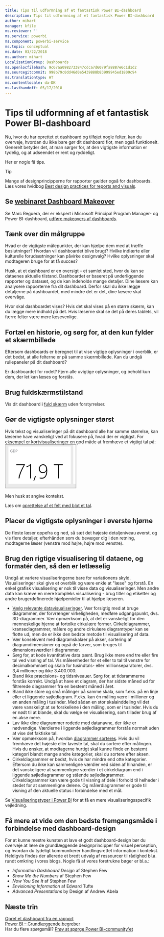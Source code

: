 ```yaml
---
title: Tips til udformning af et fantastisk Power BI-dashboard
description: Tips til udformning af et fantastisk Power BI-dashboard
author: mihart
manager: kfile
ms.reviewer: ''
ms.service: powerbi
ms.component: powerbi-service
ms.topic: conceptual
ms.date: 03/22/2018
ms.author: mihart
LocalizationGroup: Dashboards
ms.openlocfilehash: 9c67aa0982733847cdca7d6079fa8887e6c1d1d2
ms.sourcegitcommit: 998b79c0dd46d0e5439888b83999945ed1809c94
ms.translationtype: HT
ms.contentlocale: da-DK
ms.lasthandoff: 05/17/2018
---
```

# <a name="tips-for-designing-a-great-power-bi-dashboard"></a>Tips til udformning af et fantastisk Power BI-dashboard
Nu, hvor du har oprettet et dashboard og tilføjet nogle felter, kan du overveje, hvordan du ikke bare gør dit dashboard flot, men også funktionelt. Generelt betyder det, at man sørger for, at den vigtigste information er tydelig, og at udseendet er rent og ryddeligt.

Her er nogle få tips.

> [!TIP]
> Mange af designprincipperne for rapporter gælder også for dashboards.  Læs vores hvidbog [Best design practices for reports and visuals](power-bi-visualization-best-practices.md).
>
>

## <a name="watch-the-dashboard-makeover-webinarhttpsinfomicrosoftcomco-powerbi-wbnr-fy16-05may-12-dashboard-makeover-registrationhtml"></a>Se [webinaret Dashboard Makeover](https://info.microsoft.com/CO-PowerBI-WBNR-FY16-05May-12-Dashboard-Makeover-Registration.html)
Se Marc Reguera, der er ekspert i Microsoft Principal Program Manager- og Power BI-dashboard, [udføre makeovers af dashboards](https://info.microsoft.com/CO-PowerBI-WBNR-FY16-05May-12-Dashboard-Makeover-Registration.html).

## <a name="consider-your-audience"></a>Tænk over din målgruppe
Hvad er de vigtigste målepunkter, der kan hjælpe dem med at træffe beslutninger? Hvordan vil dashboardet blive brugt? Hvilke indlærte eller kulturelle forudsætninger kan påvirke designvalg? Hvilke oplysninger skal modtageren bruge for at få succes?

Husk, at et dashboard er en oversigt – et samlet sted, hvor du kan se dataenes aktuelle tilstand. Dashboardet er baseret på underliggende rapporter og datasæt, og de kan indeholde mange detaljer. Dine læsere kan analysere rapporterne fra dit dashboard. Derfor skal du ikke lægge detaljerne på dashboardet, med mindre det er det, dine læsere skal overvåge.

Hvor skal dashboardet vises? Hvis det skal vises på en større skærm, kan du lægge mere indhold på det. Hvis læserne skal se det på deres tablets, vil færre felter være mere læsevenlige.

## <a name="tell-a-story-and-keep-it-to-one-screen"></a>Fortæl en historie, og sørg for, at den kun fylder et skærmbillede
Eftersom dashboards er beregnet til at vise vigtige oplysninger i overblik, er det bedst, at alle felterne er på samme skærmbillede. Kan du undgå rullepaneler på dit dashboard?

Er dashboardet for rodet?  Fjern alle uvigtige oplysninger, og behold kun dem, der let kan læses og forstås.

## <a name="make-use-of-full-screen-mode"></a>Brug fuldskærmstilstand
Vis dit dashboard i [fuld skærm](service-fullscreen-mode.md) uden forstyrrelser.

## <a name="make-the-most-important-information-biggest"></a>Gør de vigtigste oplysninger størst
Hvis tekst og visualiseringer på dit dashboard alle har samme størrelse, kan læserne have vanskeligt ved at fokusere på, hvad der er vigtigst. For eksempel er kortvisualiseringer en god måde at fremhæve et vigtigt tal på:  
![Kortvisualisering](media/service-dashboards-design-tips/pbi_card.png)

Men husk at angive kontekst.  

Læs om [oprettelse af et felt med blot et tal](power-bi-visualization-card.md).

## <a name="put-the-most-important-information-in-the-upper-corner"></a>Placer de vigtigste oplysninger i øverste hjørne
De fleste læser oppefra og ned, så sæt det højeste detaljeniveau øverst, og vis flere detaljer, efterhånden som du bevæger dig i den retning, modtagerne læser (venstre mod højre, højre mod venstre).

## <a name="use-the-right-visualization-for-the-data-and-format-it-for-easy-reading"></a>Brug den rigtige visualisering til dataene, og formatér den, så den er letlæselig
Undgå at variere visualiseringerne bare for variationens skyld.  Visualiseringer skal give et overblik og være enkle at "læse" og forstå.  En enkel grafisk visualisering er nok til visse data og visualiseringer. Men andre data kan kræve en mere kompleks visualisering - brug titler og etiketter og andre brugerdefinerede hjælpemidler til at hjælpe læseren.  

* [Vælg relevante datavisualiseringer](http://blogs.msdn.com/b/microsoft_business_intelligence1/archive/2012/10/08/best-practices-in-data-visualization.aspx). Vær forsigtig med at bruge diagrammer, der forvrænger virkeligheden, medføre udgangspunkt, dvs. 3D-diagrammer. Vær opmærksom på, at det er vanskeligt for den menneskelige hjerne at fortolke cirkulære former. Cirkeldiagrammer, kransediagrammer, målere og andre cirkulære diagramtyper kan se flotte ud, men de er ikke den bedste metode til visualisering af data.
* Vær konsekvent med diagramskalaer på akser, sortering af diagramdimensioner og også de farver, som bruges til dimensionsværdier i diagrammer.
* Sørg for, at kode kvantitative data pænt. Brug ikke mere end tre eller fire tal ved visning af tal. Vis måleenheder for et eller to tal til venstre for decimalkommaet og skala for tusindtals- eller millionseparatorer, dvs. 3,4 millioner og ikke 3.400.000.
* Bland ikke præcisions- og tidsniveauer. Sørg for, at tidsrammerne forstås korrekt.  Undgå at have et diagram, der har sidste måned ud for filtrerede diagrammer fra en bestemt måned i året.
* Bland ikke store og små målinger på samme skala, som f.eks. på en linje eller et liggende søjlediagram.  F.eks. kan én måling være i millioner og en anden måling i tusinder.  Med sådan en stor skalainddeling vil det være vanskeligt at se forskellene i den måling, som er i tusinder.  Hvis du er nødt til at blande, skal du vælge en visualisering, som tillader brug af en akse mere.
* Lav ikke dine diagrammer rodede med datanavne, der ikke er nødvendige. Værdierne i liggende søjlediagrammer forstås normalt uden at vise det faktiske tal.
* Vær opmærksom på, hvordan [diagrammer sorteres](power-bi-report-change-sort.md).  Hvis du vil fremhæve det højeste eller laveste tal, skal du sortere efter målingen.  Hvis du ønsker, at modtagerne hurtigt skal kunne finde en bestemt kategori blandt mange andre kategorier, skal du sortere efter aksen.  
* Cirkeldiagrammer er bedst, hvis de har mindre end otte kategorier. Eftersom du ikke kan sammenligne værdier ved siden af hinanden, er det vanskeligere at sammenligne værdier i et cirkeldiagram end i liggende søjlediagrammer og stående søjlediagrammer. Cirkeldiagrammer kan være gode til visning af dele i forhold til helheder i stedet for at sammenligne delene. Og målerdiagrammer er gode til visning af den aktuelle status i forbindelse med et mål.

Se [Visualiseringstyper i Power BI](power-bi-visualization-types-for-reports-and-q-and-a.md) for at få en mere visualiseringsspecifik vejledning.  

## <a name="learning-more-about-best-practice-dashboard-design"></a>Få mere at vide om den bedste fremgangsmåde i forbindelse med dashboard-design
For at kunne mestre kunsten at lave et godt dashboard-design bør du overveje at lære de grundlæggende designprincipper for visuel perception, og hvordan du tydeligt kommunikerer handlingsrettet information i kontekst. Heldigvis findes der allerede et bredt udvalg af ressourcer til rådighed bl.a. rundt omkring i vores blogs. Nogle få af vores foretrukne bøger er bl.a.:

* *Information Dashboard Design* af Stephen Few  
* *Show Me the Numbers* af Stephen Few  
* *Now You See It* af Stephen Few  
* *Envisioning Information* af Edward Tufte  
* *Advanced Presentations* by Design af Andrew Abela   

## <a name="next-steps"></a>Næste trin
[Opret et dashboard fra en rapport](service-dashboard-create.md)  
[Power BI – Grundlæggende begreber](service-basic-concepts.md)  
Har du flere spørgsmål? [Prøv at spørge Power BI-community'et](http://community.powerbi.com/)
